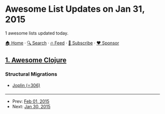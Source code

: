 # Awesome List Updates on Jan 31, 2015

1 awesome lists updated today.

[🏠 Home](/README.md) · [🔍 Search](https://www.trackawesomelist.com/search/) · [🔥 Feed](https://www.trackawesomelist.com/rss.xml) · [📮 Subscribe](https://trackawesomelist.us17.list-manage.com/subscribe?u=d2f0117aa829c83a63ec63c2f&id=36a103854c) · [❤️  Sponsor](https://github.com/sponsors/theowenyoung)



## [1. Awesome Clojure](/content/razum2um/awesome-clojure/README.md)

### Structural Migrations

*   [Joplin (⭐306)](https://github.com/juxt/joplin)

---

- Prev: [Feb 01, 2015](/content/2015/02/01/README.md)
- Next: [Jan 30, 2015](/content/2015/01/30/README.md)